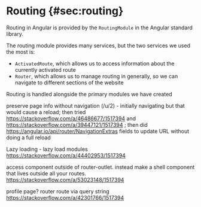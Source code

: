 
# Routing {#sec:routing}

Routing in Angular is provided by the `RoutingModule` in the Angular standard library.

The routing module provides many services, but the two services we used the most is:

- `ActivatedRoute`, which allows us to access information about the currently activated route
- `Router`, which allows us to manage routing in generally, so we can navigate to different sections of the website

Routing is handled alongside the primary modules we have created

preserve page info without navigation (/u/2) - initially navigating but that would cause a reload; then tried https://stackoverflow.com/a/46486677/1517394 and https://stackoverflow.com/a/39447121/1517394 ; then did https://angular.io/api/router/NavigationExtras fields to update URL without doing a full reload

Lazy loading - lazy load modules https://stackoverflow.com/a/44402953/1517394

access component outside of router-outlet. instead make a shell component that lives outside all your routes. https://stackoverflow.com/a/53023148/1517394

profile page? router route via query string https://stackoverflow.com/a/42301766/1517394

